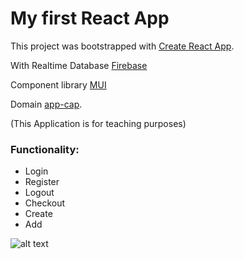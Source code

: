 # My first React App

This project was bootstrapped with [Create React App](https://github.com/facebook/create-react-app).

With Realtime Database [Firebase](https://firebase.google.com)


Component library [MUI](https://mui.com)

Domain [app-cap](https://app-cap.netlify.app/).

(This Application is for teaching purposes)

### **Functionality:**

- Login
- Register
- Logout
- Checkout
- Create
- Add

![alt text](https://raw.githubusercontent.com/denisdanailov/app-cap/main/Screen-img.png)


